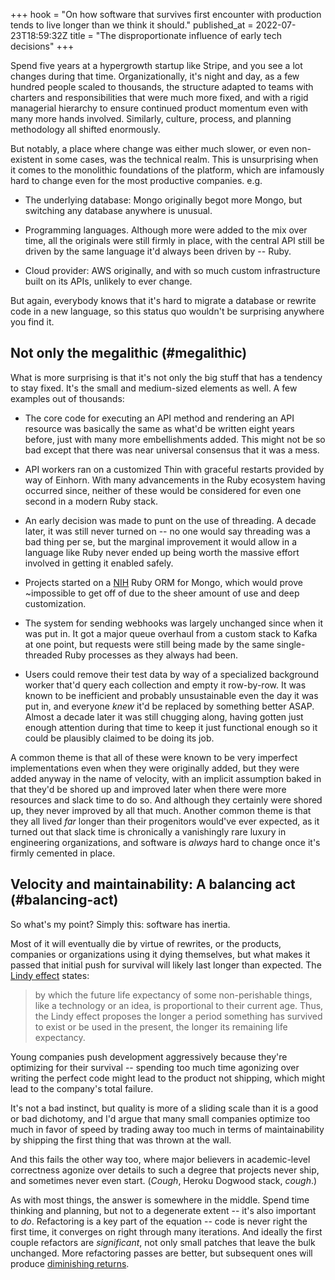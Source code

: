 +++
hook = "On how software that survives first encounter with production tends to live longer than we think it should."
published_at = 2022-07-23T18:59:32Z
title = "The disproportionate influence of early tech decisions"
+++

Spend five years at a hypergrowth startup like Stripe, and you see a lot changes during that time. Organizationally, it's night and day, as a few hundred people scaled to thousands, the structure adapted to teams with charters and responsibilities that were much more fixed, and with a rigid managerial hierarchy to ensure continued product momentum even with many more hands involved. Similarly, culture, process, and planning methodology all shifted enormously.

But notably, a place where change was either much slower, or even non-existent in some cases, was the technical realm. This is unsurprising when it comes to the monolithic foundations of the platform, which are infamously hard to change even for the most productive companies. e.g.

* The underlying database: Mongo originally begot more Mongo, but switching any database anywhere is unusual.

* Programming languages. Although more were added to the mix over time, all the originals were still firmly in place, with the central API still be driven by the same language it'd always been driven by -- Ruby.

* Cloud provider: AWS originally, and with so much custom infrastructure built on its APIs, unlikely to ever change.

But again, everybody knows that it's hard to migrate a database or rewrite code in a new language, so this status quo wouldn't be surprising anywhere you find it.

## Not only the megalithic (#megalithic)

What is more surprising is that it's not only the big stuff that has a tendency to stay fixed. It's the small and medium-sized elements as well. A few examples out of thousands:

* The core code for executing an API method and rendering an API resource was basically the same as what'd be written eight years before, just with many more embellishments added. This might not be so bad except that there was near universal consensus that it was a mess.

* API workers ran on a customized Thin with graceful restarts provided by way of Einhorn. With many advancements in the Ruby ecosystem having occurred since, neither of these would be considered for even one second in a modern Ruby stack.

* An early decision was made to punt on the use of threading. A decade later, it was still never turned on -- no one would say threading was a bad thing per se, but the marginal improvement it would allow in a language like Ruby never ended up being worth the massive effort involved in getting it enabled safely.

* Projects started on a [NIH](https://en.wikipedia.org/wiki/Not_invented_here) Ruby ORM for Mongo, which would prove ~impossible to get off of due to the sheer amount of use and deep customization.

* The system for sending webhooks was largely unchanged since when it was put in. It got a major queue overhaul from a custom stack to Kafka at one point, but requests were still being made by the same single-threaded Ruby processes as they always had been.

* Users could remove their test data by way of a specialized background worker that'd query each collection and empty it row-by-row. It was known to be inefficient and probably unsustainable even the day it was put in, and everyone _knew_ it'd be replaced by something better ASAP. Almost a decade later it was still chugging along, having gotten just enough attention during that time to keep it just functional enough so it could be plausibly claimed to be doing its job.

A common theme is that all of these were known to be very imperfect implementations even when they were originally added, but they were added anyway in the name of velocity, with an implicit assumption baked in that they'd be shored up and improved later when there were more resources and slack time to do so. And although they certainly were shored up, they never improved by all that much. Another common theme is that they all lived _far_ longer than their progenitors would've ever expected, as it turned out that slack time is chronically a vanishingly rare luxury in engineering organizations, and software is _always_ hard to change once it's firmly cemented in place.

## Velocity and maintainability: A balancing act (#balancing-act)

So what's my point? Simply this: software has inertia.

Most of it will eventually die by virtue of rewrites, or the products, companies or organizations using it dying themselves, but what makes it passed that initial push for survival will likely last longer than expected. The [Lindy effect](https://en.wikipedia.org/wiki/Lindy_effect) states:

> by which the future life expectancy of some non-perishable things, like a technology or an idea, is proportional to their current age. Thus, the Lindy effect proposes the longer a period something has survived to exist or be used in the present, the longer its remaining life expectancy.

Young companies push development aggressively because they're optimizing for their survival -- spending too much time agonizing over writing the perfect code might lead to the product not shipping, which might lead to the company's total failure.

It's not a bad instinct, but quality is more of a sliding scale than it is a good or bad dichotomy, and I'd argue that many small companies optimize too much in favor of speed by trading away too much in terms of maintainability by shipping the first thing that was thrown at the wall.

And this fails the other way too, where major believers in academic-level correctness agonize over details to such a degree that projects never ship, and sometimes never even start. (*Cough*, Heroku Dogwood stack, *cough*.)

As with most things, the answer is somewhere in the middle. Spend time thinking and planning, but not to a degenerate extent -- it's also important to _do_. Refactoring is a key part of the equation -- code is never right the first time, it converges on right through many iterations. And ideally the first couple refactors are _significant_, not only small patches that leave the bulk unchanged. More refactoring passes are better, but subsequent ones will produce [diminishing returns](https://en.wikipedia.org/wiki/Diminishing_returns).
